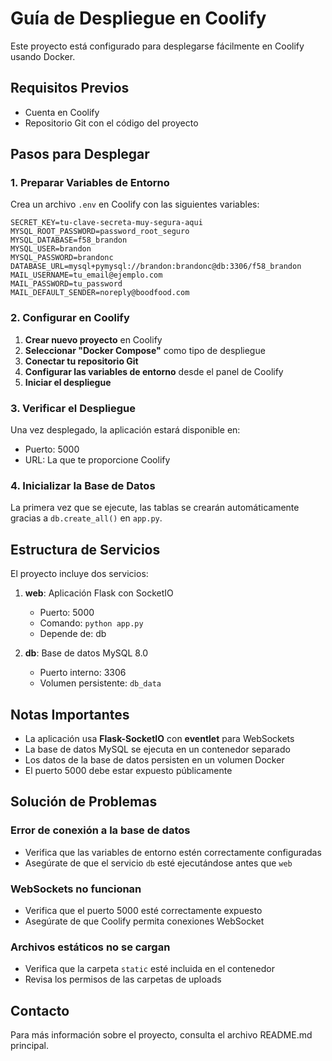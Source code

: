 # Guía de Despliegue en Coolify

Este proyecto está configurado para desplegarse fácilmente en Coolify usando Docker.

## Requisitos Previos

- Cuenta en Coolify
- Repositorio Git con el código del proyecto

## Pasos para Desplegar

### 1. Preparar Variables de Entorno

Crea un archivo `.env` en Coolify con las siguientes variables:

```env
SECRET_KEY=tu-clave-secreta-muy-segura-aqui
MYSQL_ROOT_PASSWORD=password_root_seguro
MYSQL_DATABASE=f58_brandon
MYSQL_USER=brandon
MYSQL_PASSWORD=brandonc
DATABASE_URL=mysql+pymysql://brandon:brandonc@db:3306/f58_brandon
MAIL_USERNAME=tu_email@ejemplo.com
MAIL_PASSWORD=tu_password
MAIL_DEFAULT_SENDER=noreply@boodfood.com
```

### 2. Configurar en Coolify

1. **Crear nuevo proyecto** en Coolify
2. **Seleccionar "Docker Compose"** como tipo de despliegue
3. **Conectar tu repositorio Git**
4. **Configurar las variables de entorno** desde el panel de Coolify
5. **Iniciar el despliegue**

### 3. Verificar el Despliegue

Una vez desplegado, la aplicación estará disponible en:
- Puerto: 5000
- URL: La que te proporcione Coolify

### 4. Inicializar la Base de Datos

La primera vez que se ejecute, las tablas se crearán automáticamente gracias a `db.create_all()` en `app.py`.

## Estructura de Servicios

El proyecto incluye dos servicios:

1. **web**: Aplicación Flask con SocketIO
   - Puerto: 5000
   - Comando: `python app.py`
   - Depende de: db

2. **db**: Base de datos MySQL 8.0
   - Puerto interno: 3306
   - Volumen persistente: `db_data`

## Notas Importantes

- La aplicación usa **Flask-SocketIO** con **eventlet** para WebSockets
- La base de datos MySQL se ejecuta en un contenedor separado
- Los datos de la base de datos persisten en un volumen Docker
- El puerto 5000 debe estar expuesto públicamente

## Solución de Problemas

### Error de conexión a la base de datos
- Verifica que las variables de entorno estén correctamente configuradas
- Asegúrate de que el servicio `db` esté ejecutándose antes que `web`

### WebSockets no funcionan
- Verifica que el puerto 5000 esté correctamente expuesto
- Asegúrate de que Coolify permita conexiones WebSocket

### Archivos estáticos no se cargan
- Verifica que la carpeta `static` esté incluida en el contenedor
- Revisa los permisos de las carpetas de uploads

## Contacto

Para más información sobre el proyecto, consulta el archivo README.md principal.
